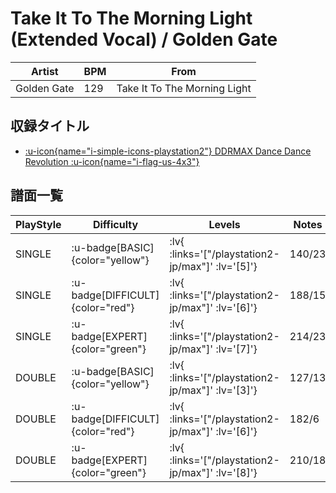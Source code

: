 # Take It To The Morning Light (Extended Vocal) / Golden Gate

|Artist|BPM|From|
|------|---|----|
|Golden Gate|129|Take It To The Morning Light|

## 収録タイトル

- [ :u-icon{name="i-simple-icons-playstation2"} DDRMAX Dance Dance Revolution :u-icon{name="i-flag-us-4x3"} ](/playstation2-us/max)

## 譜面一覧

|PlayStyle|Difficulty|Levels|Notes|Movie|
|---------|----------|------|-----|-----|
|SINGLE| :u-badge[BASIC]{color="yellow"} | :lv{ :links='["/playstation2-jp/max"]' :lv='[5]'} |140/23||
|SINGLE| :u-badge[DIFFICULT]{color="red"} | :lv{ :links='["/playstation2-jp/max"]' :lv='[6]'} |188/15||
|SINGLE| :u-badge[EXPERT]{color="green"} | :lv{ :links='["/playstation2-jp/max"]' :lv='[7]'} |214/23||
|DOUBLE| :u-badge[BASIC]{color="yellow"} | :lv{ :links='["/playstation2-jp/max"]' :lv='[3]'} |127/13||
|DOUBLE| :u-badge[DIFFICULT]{color="red"} | :lv{ :links='["/playstation2-jp/max"]' :lv='[6]'} |182/6||
|DOUBLE| :u-badge[EXPERT]{color="green"} | :lv{ :links='["/playstation2-jp/max"]' :lv='[8]'} |210/18||
